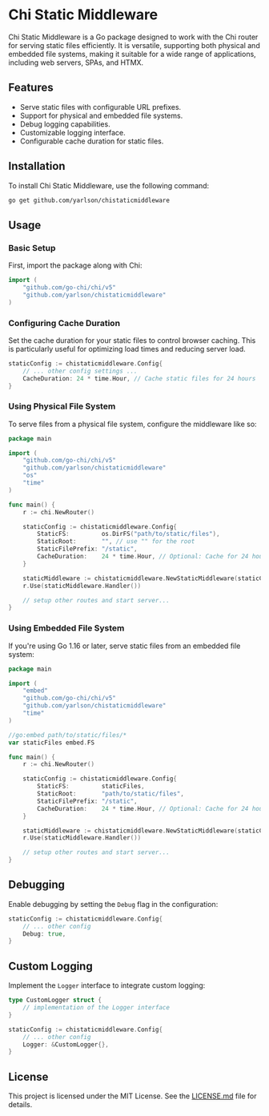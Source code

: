 # Chi Static Middleware

Chi Static Middleware is a Go package designed to work with the Chi router for serving static files efficiently. It is versatile, supporting both physical and embedded file systems, making it suitable for a wide range of applications, including web servers, SPAs, and HTMX.

## Features

- Serve static files with configurable URL prefixes.
- Support for physical and embedded file systems.
- Debug logging capabilities.
- Customizable logging interface.
- Configurable cache duration for static files.

## Installation

To install Chi Static Middleware, use the following command:

```bash
go get github.com/yarlson/chistaticmiddleware
```

## Usage

### Basic Setup

First, import the package along with Chi:

```go
import (
    "github.com/go-chi/chi/v5"
    "github.com/yarlson/chistaticmiddleware"
)
```

### Configuring Cache Duration

Set the cache duration for your static files to control browser caching. This is particularly useful for optimizing load times and reducing server load.

```go
staticConfig := chistaticmiddleware.Config{
    // ... other config settings ...
    CacheDuration: 24 * time.Hour, // Cache static files for 24 hours
}
```

### Using Physical File System

To serve files from a physical file system, configure the middleware like so:

```go
package main

import (
    "github.com/go-chi/chi/v5"
    "github.com/yarlson/chistaticmiddleware"
    "os"
    "time"
)

func main() {
    r := chi.NewRouter()

    staticConfig := chistaticmiddleware.Config{
        StaticFS:         os.DirFS("path/to/static/files"),
        StaticRoot:       "", // use "" for the root
        StaticFilePrefix: "/static",
        CacheDuration:    24 * time.Hour, // Optional: Cache for 24 hours
    }

    staticMiddleware := chistaticmiddleware.NewStaticMiddleware(staticConfig)
    r.Use(staticMiddleware.Handler())

    // setup other routes and start server...
}
```

### Using Embedded File System

If you're using Go 1.16 or later, serve static files from an embedded file system:

```go
package main

import (
    "embed"
    "github.com/go-chi/chi/v5"
    "github.com/yarlson/chistaticmiddleware"
    "time"
)

//go:embed path/to/static/files/*
var staticFiles embed.FS

func main() {
    r := chi.NewRouter()

    staticConfig := chistaticmiddleware.Config{
        StaticFS:         staticFiles,
        StaticRoot:       "path/to/static/files",
        StaticFilePrefix: "/static",
        CacheDuration:    24 * time.Hour, // Optional: Cache for 24 hours
    }

    staticMiddleware := chistaticmiddleware.NewStaticMiddleware(staticConfig)
    r.Use(staticMiddleware.Handler())

    // setup other routes and start server...
}
```

## Debugging

Enable debugging by setting the `Debug` flag in the configuration:

```go
staticConfig := chistaticmiddleware.Config{
    // ... other config
    Debug: true,
}
```

## Custom Logging

Implement the `Logger` interface to integrate custom logging:

```go
type CustomLogger struct {
    // implementation of the Logger interface
}

staticConfig := chistaticmiddleware.Config{
    // ... other config
    Logger: &CustomLogger{},
}
```

## License

This project is licensed under the MIT License. See the [LICENSE.md](LICENSE.md) file for details.
